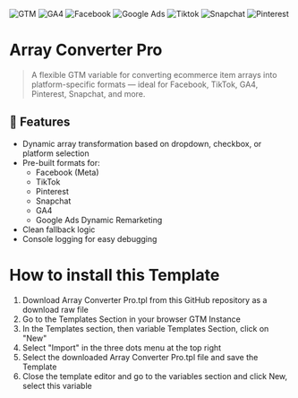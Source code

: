 ![GTM](https://img.shields.io/badge/GTM-Tag%20Manager-4285F4?style=flat&logo=google-tag-manager&logoColor=blue)
![GA4](https://img.shields.io/badge/GA4-Analytics-F9AB00?style=flat&logo=google-analytics&logoColor=#E37400)
![Facebook](https://img.shields.io/badge/Facebook-white?style=flat&logo=facebook&logoColor=blue)
![Google Ads](https://img.shields.io/badge/Google-34A853?style=flat&logo=google-ads&logoColor=FBBC04)
![Tiktok](https://img.shields.io/badge/Tiktok-34A853?style=flat&logo=tiktok&logoColor=black)
![Snapchat](https://img.shields.io/badge/Snapchat-34A853?style=flat&logo=snapchat&logoColor=FFFC00)
![Pinterest](https://img.shields.io/badge/Pinterest-red?style=flat&logo=pinterest&logoColor=red)



# Array Converter Pro

> A flexible GTM variable for converting ecommerce item arrays into platform-specific formats — ideal for Facebook, TikTok, GA4, Pinterest, Snapchat, and more.

## 🔧 Features

- Dynamic array transformation based on dropdown, checkbox, or platform selection
- Pre-built formats for:
  - Facebook (Meta)
  - TikTok
  - Pinterest
  - Snapchat
  - GA4
  - Google Ads Dynamic Remarketing
- Clean fallback logic
- Console logging for easy debugging

# How to install this Template

1. Download Array Converter Pro.tpl from this GitHub repository as a download raw file
2. Go to the Templates Section in your browser GTM Instance
3. In the Templates section, then variable Templates Section, click on "New"
4. Select "Import" in the three dots menu at the top right
5. Select the downloaded Array Converter Pro.tpl file and save the Template
6. Close the template editor and go to the variables section and click New, select this variable
